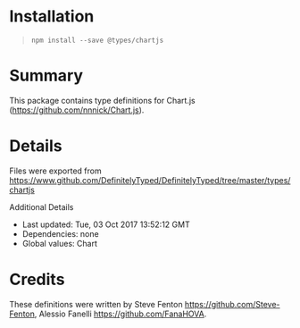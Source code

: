 # Installation
> `npm install --save @types/chartjs`

# Summary
This package contains type definitions for Chart.js (https://github.com/nnnick/Chart.js).

# Details
Files were exported from https://www.github.com/DefinitelyTyped/DefinitelyTyped/tree/master/types/chartjs

Additional Details
 * Last updated: Tue, 03 Oct 2017 13:52:12 GMT
 * Dependencies: none
 * Global values: Chart

# Credits
These definitions were written by Steve Fenton <https://github.com/Steve-Fenton>, Alessio Fanelli <https://github.com/FanaHOVA>.
